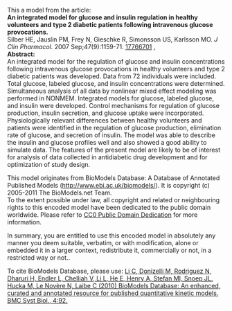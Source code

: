 

This a model from the article:  
**An integrated model for glucose and insulin regulation in healthy volunteers and type 2 diabetic patients following intravenous glucose provocations.**   
Silber HE, Jauslin PM, Frey N, Gieschke R, Simonsson US, Karlsson MO. _J Clin
Pharmacol._ 2007 Sep;47(9):1159-71.
[17766701](http://www.ncbi.nlm.nih.gov/pubmed/17766701) ,  
**Abstract:**   
An integrated model for the regulation of glucose and insulin concentrations
following intravenous glucose provocations in healthy volunteers and type 2
diabetic patients was developed. Data from 72 individuals were included. Total
glucose, labeled glucose, and insulin concentrations were determined.
Simultaneous analysis of all data by nonlinear mixed effect modeling was
performed in NONMEM. Integrated models for glucose, labeled glucose, and
insulin were developed. Control mechanisms for regulation of glucose
production, insulin secretion, and glucose uptake were incorporated.
Physiologically relevant differences between healthy volunteers and patients
were identified in the regulation of glucose production, elimination rate of
glucose, and secretion of insulin. The model was able to describe the insulin
and glucose profiles well and also showed a good ability to simulate data. The
features of the present model are likely to be of interest for analysis of
data collected in antidiabetic drug development and for optimization of study
design.

This model originates from BioModels Database: A Database of Annotated
Published Models (http://www.ebi.ac.uk/biomodels/). It is copyright (c)
2005-2011 The BioModels.net Team.  
To the extent possible under law, all copyright and related or neighbouring
rights to this encoded model have been dedicated to the public domain
worldwide. Please refer to [CC0 Public Domain
Dedication](http://creativecommons.org/publicdomain/zero/1.0/) for more
information.

In summary, you are entitled to use this encoded model in absolutely any
manner you deem suitable, verbatim, or with modification, alone or embedded it
in a larger context, redistribute it, commercially or not, in a restricted way
or not..  
  
To cite BioModels Database, please use: [Li C, Donizelli M, Rodriguez N,
Dharuri H, Endler L, Chelliah V, Li L, He E, Henry A, Stefan MI, Snoep JL,
Hucka M, Le Novère N, Laibe C (2010) BioModels Database: An enhanced, curated
and annotated resource for published quantitative kinetic models. BMC Syst
Biol., 4:92.](http://www.ncbi.nlm.nih.gov/pubmed/20587024)

